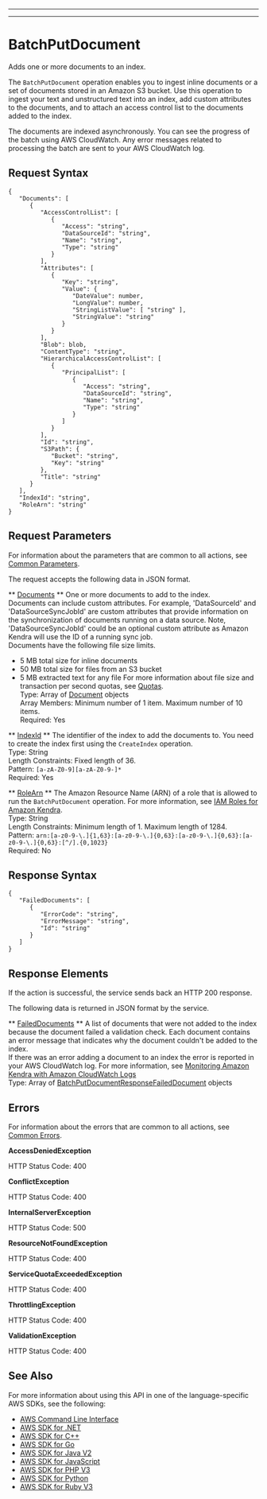 --------

--------

# BatchPutDocument<a name="API_BatchPutDocument"></a>

Adds one or more documents to an index\.

The `BatchPutDocument` operation enables you to ingest inline documents or a set of documents stored in an Amazon S3 bucket\. Use this operation to ingest your text and unstructured text into an index, add custom attributes to the documents, and to attach an access control list to the documents added to the index\.

The documents are indexed asynchronously\. You can see the progress of the batch using AWS CloudWatch\. Any error messages related to processing the batch are sent to your AWS CloudWatch log\.

## Request Syntax<a name="API_BatchPutDocument_RequestSyntax"></a>

```
{
   "Documents": [ 
      { 
         "AccessControlList": [ 
            { 
               "Access": "string",
               "DataSourceId": "string",
               "Name": "string",
               "Type": "string"
            }
         ],
         "Attributes": [ 
            { 
               "Key": "string",
               "Value": { 
                  "DateValue": number,
                  "LongValue": number,
                  "StringListValue": [ "string" ],
                  "StringValue": "string"
               }
            }
         ],
         "Blob": blob,
         "ContentType": "string",
         "HierarchicalAccessControlList": [ 
            { 
               "PrincipalList": [ 
                  { 
                     "Access": "string",
                     "DataSourceId": "string",
                     "Name": "string",
                     "Type": "string"
                  }
               ]
            }
         ],
         "Id": "string",
         "S3Path": { 
            "Bucket": "string",
            "Key": "string"
         },
         "Title": "string"
      }
   ],
   "IndexId": "string",
   "RoleArn": "string"
}
```

## Request Parameters<a name="API_BatchPutDocument_RequestParameters"></a>

For information about the parameters that are common to all actions, see [Common Parameters](CommonParameters.md)\.

The request accepts the following data in JSON format\.

 ** [Documents](#API_BatchPutDocument_RequestSyntax) **   <a name="Kendra-BatchPutDocument-request-Documents"></a>
One or more documents to add to the index\.  
Documents can include custom attributes\. For example, 'DataSourceId' and 'DataSourceSyncJobId' are custom attributes that provide information on the synchronization of documents running on a data source\. Note, 'DataSourceSyncJobId' could be an optional custom attribute as Amazon Kendra will use the ID of a running sync job\.  
Documents have the following file size limits\.  
+ 5 MB total size for inline documents
+ 50 MB total size for files from an S3 bucket
+ 5 MB extracted text for any file
For more information about file size and transaction per second quotas, see [Quotas](https://docs.aws.amazon.com/kendra/latest/dg/quotas.html)\.  
Type: Array of [Document](API_Document.md) objects  
Array Members: Minimum number of 1 item\. Maximum number of 10 items\.  
Required: Yes

 ** [IndexId](#API_BatchPutDocument_RequestSyntax) **   <a name="Kendra-BatchPutDocument-request-IndexId"></a>
The identifier of the index to add the documents to\. You need to create the index first using the `CreateIndex` operation\.  
Type: String  
Length Constraints: Fixed length of 36\.  
Pattern: `[a-zA-Z0-9][a-zA-Z0-9-]*`   
Required: Yes

 ** [RoleArn](#API_BatchPutDocument_RequestSyntax) **   <a name="Kendra-BatchPutDocument-request-RoleArn"></a>
The Amazon Resource Name \(ARN\) of a role that is allowed to run the `BatchPutDocument` operation\. For more information, see [IAM Roles for Amazon Kendra](https://docs.aws.amazon.com/kendra/latest/dg/iam-roles.html)\.  
Type: String  
Length Constraints: Minimum length of 1\. Maximum length of 1284\.  
Pattern: `arn:[a-z0-9-\.]{1,63}:[a-z0-9-\.]{0,63}:[a-z0-9-\.]{0,63}:[a-z0-9-\.]{0,63}:[^/].{0,1023}`   
Required: No

## Response Syntax<a name="API_BatchPutDocument_ResponseSyntax"></a>

```
{
   "FailedDocuments": [ 
      { 
         "ErrorCode": "string",
         "ErrorMessage": "string",
         "Id": "string"
      }
   ]
}
```

## Response Elements<a name="API_BatchPutDocument_ResponseElements"></a>

If the action is successful, the service sends back an HTTP 200 response\.

The following data is returned in JSON format by the service\.

 ** [FailedDocuments](#API_BatchPutDocument_ResponseSyntax) **   <a name="Kendra-BatchPutDocument-response-FailedDocuments"></a>
A list of documents that were not added to the index because the document failed a validation check\. Each document contains an error message that indicates why the document couldn't be added to the index\.  
If there was an error adding a document to an index the error is reported in your AWS CloudWatch log\. For more information, see [Monitoring Amazon Kendra with Amazon CloudWatch Logs](https://docs.aws.amazon.com/kendra/latest/dg/cloudwatch-logs.html)   
Type: Array of [BatchPutDocumentResponseFailedDocument](API_BatchPutDocumentResponseFailedDocument.md) objects

## Errors<a name="API_BatchPutDocument_Errors"></a>

For information about the errors that are common to all actions, see [Common Errors](CommonErrors.md)\.

 **AccessDeniedException**   
  
HTTP Status Code: 400

 **ConflictException**   
  
HTTP Status Code: 400

 **InternalServerException**   
  
HTTP Status Code: 500

 **ResourceNotFoundException**   
  
HTTP Status Code: 400

 **ServiceQuotaExceededException**   
  
HTTP Status Code: 400

 **ThrottlingException**   
  
HTTP Status Code: 400

 **ValidationException**   
  
HTTP Status Code: 400

## See Also<a name="API_BatchPutDocument_SeeAlso"></a>

For more information about using this API in one of the language\-specific AWS SDKs, see the following:
+  [ AWS Command Line Interface](https://docs.aws.amazon.com/goto/aws-cli/kendra-2019-02-03/BatchPutDocument) 
+  [ AWS SDK for \.NET](https://docs.aws.amazon.com/goto/DotNetSDKV3/kendra-2019-02-03/BatchPutDocument) 
+  [ AWS SDK for C\+\+](https://docs.aws.amazon.com/goto/SdkForCpp/kendra-2019-02-03/BatchPutDocument) 
+  [ AWS SDK for Go](https://docs.aws.amazon.com/goto/SdkForGoV1/kendra-2019-02-03/BatchPutDocument) 
+  [ AWS SDK for Java V2](https://docs.aws.amazon.com/goto/SdkForJavaV2/kendra-2019-02-03/BatchPutDocument) 
+  [ AWS SDK for JavaScript](https://docs.aws.amazon.com/goto/AWSJavaScriptSDK/kendra-2019-02-03/BatchPutDocument) 
+  [ AWS SDK for PHP V3](https://docs.aws.amazon.com/goto/SdkForPHPV3/kendra-2019-02-03/BatchPutDocument) 
+  [ AWS SDK for Python](https://docs.aws.amazon.com/goto/boto3/kendra-2019-02-03/BatchPutDocument) 
+  [ AWS SDK for Ruby V3](https://docs.aws.amazon.com/goto/SdkForRubyV3/kendra-2019-02-03/BatchPutDocument) 